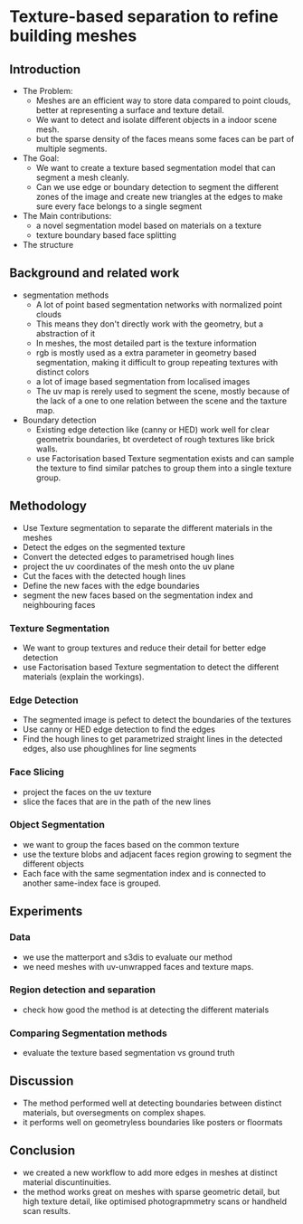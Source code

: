 # Texture-based separation to refine building meshes 

## Introduction

- The Problem:
  - Meshes are an efficient way to store data compared to point clouds, better at representing a surface and texture detail.
  - We want to detect and isolate different objects in a indoor scene mesh.
  - but the sparse density of the faces means some faces can be part of multiple segments.
- The Goal:
  - We want to create a texture based segmentation model that can segment a mesh cleanly.
  - Can we use edge or boundary detection to segment the different zones of the image and create new triangles at the edges to make sure every face belongs to a single segment
- The Main contributions:
  - a novel segmentation model based on materials on a texture
  - texture boundary based face splitting
- The structure

## Background and related work

- segmentation methods
  - A lot of point based segmentation networks with normalized point clouds
  - This means they don't directly work with the geometry, but a abstraction of it
  - In meshes, the most detailed part is the texture information
  - rgb is mostly used as a extra parameter in geometry based segmentation, making it difficult to group repeating textures with distinct colors
  - a lot of image based segmentation from localised images
  - The uv map is rerely used to segment the scene, mostly because of the lack of a one to one relation between the scene and the taxture map.
- Boundary detection
  - Existing edge detection like (canny or HED) work well for clear geometrix boundaries, bt overdetect of rough textures like brick walls.
  - use Factorisation based Texture segmentation exists and can sample the texture to find similar patches to group them into a single texture group.

## Methodology

- Use Texture segmentation to separate the different materials in the meshes
- Detect the edges on the segmented texture
- Convert the detected edges to parametrised hough lines
- project the uv coordinates of the mesh onto the uv plane
- Cut the faces with the detected hough lines
- Define the new faces with the edge boundaries
- segment the new faces based on the segmentation index and neighbouring faces

### Texture Segmentation

- We want to group textures and reduce their detail for better edge detection
- use Factorisation based Texture segmentation to detect the different materials (explain the workings).

### Edge Detection

- The segmented image is pefect to detect the boundaries of the textures
- Use canny or HED edge detection to find the edges
- Find the hough lines to get parametrized straight lines in the detected edges, also use phoughlines for line segments

### Face Slicing

- project the faces on the uv texture
- slice the faces that are in the path of the new lines

### Object Segmentation

- we want to group the faces based on the common texture
- use the texture blobs and adjacent faces region growing to segment the different objects
- Each face with the same segmentation index and is connected to another same-index face is grouped.

## Experiments

### Data

- we use the matterport and s3dis to evaluate our method
- we need meshes with uv-unwrapped faces and texture maps.

### Region detection and separation

- check how good the method is at detecting the different materials 

### Comparing Segmentation methods

- evaluate the texture based segmentation vs ground truth

## Discussion

- The method performed well at detecting boundaries between distinct materials, but oversegments on complex shapes.
- it performs well on geometryless boundaries like posters or floormats

## Conclusion
- we created a new workflow to add more edges in meshes at distinct material discuntinuities.
- the method works great on meshes with sparse geometric detail, but high texture detail, like optimised photograpmmetry scans or handheld scan results.